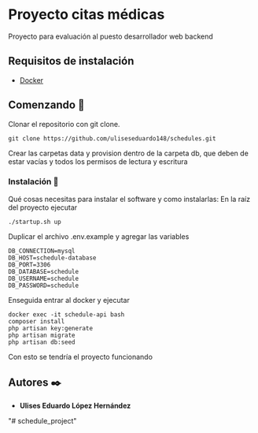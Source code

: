 # Proyecto citas médicas

Proyecto para evaluación al puesto desarrollador web backend

## Requisitos de instalación
- [Docker](https://www.docker.com/)

## Comenzando 🚀

Clonar el repositorio con git clone.
```
git clone https://github.com/uliseseduardo148/schedules.git
```
Crear las carpetas data y provision dentro de la carpeta db, que deben de estar vacías y todos los permisos de lectura y escritura

### Instalación 🔧

Qué cosas necesitas para instalar el software y como instalarlas:
En la raíz del proyecto ejecutar
```
./startup.sh up
```

Duplicar el archivo .env.example y agregar las variables
```
DB_CONNECTION=mysql
DB_HOST=schedule-database
DB_PORT=3306
DB_DATABASE=schedule
DB_USERNAME=schedule
DB_PASSWORD=schedule
```

Enseguida entrar al docker y ejecutar
```
docker exec -it schedule-api bash
composer install
php artisan key:generate
php artisan migrate
php artisan db:seed
```
Con esto se tendría el proyecto funcionando

## Autores ✒️
* **Ulises Eduardo López Hernández**

"# schedule_project"